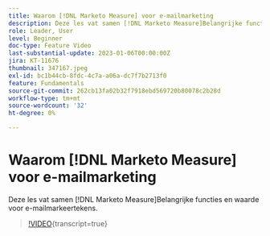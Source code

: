 ```yaml
---
title: Waarom [!DNL Marketo Measure] voor e-mailmarketing
description: Deze les vat samen [!DNL Marketo Measure]Belangrijke functies en waarde voor e-mailmarkeertekens.
role: Leader, User
level: Beginner
doc-type: Feature Video
last-substantial-update: 2023-01-06T00:00:00Z
jira: KT-11676
thumbnail: 347167.jpeg
exl-id: bc1b44cb-8fdc-4c7a-a06a-dc7f7b2713f0
feature: Fundamentals
source-git-commit: 262cb13fa02b32f7918ebd569720b80078c2b28d
workflow-type: tm+mt
source-wordcount: '32'
ht-degree: 0%

---
```


# Waarom [!DNL Marketo Measure] voor e-mailmarketing

Deze les vat samen [!DNL Marketo Measure]Belangrijke functies en waarde voor e-mailmarkeertekens.

>[!VIDEO](https://video.tv.adobe.com/v/347167/?learn=on){transcript=true}
